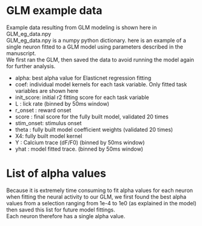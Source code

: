 # GLM example data

Example data resulting from GLM modeling is shown here in GLM_eg_data.npy \
GLM_eg_data.npy is a numpy python dictionary. here is an example of a single neuron fitted to a GLM model using parameters described in the manuscript. \
We first ran the GLM, then saved the data to avoid running the model again for further analysis. 

- alpha: best alpha value for Elasticnet regression fitting
- coef: individual model kernels for each task variable. Only fitted task variables are shown here
- init_score: initial r2 fitting score for each task variable
- L : lick rate (binned by 50ms window)
- r_onset : reward onset
- score : final score for the fully built model, validated 20 times
- stim_onset: stimulus onset
- theta : fully built model coefficient weights (validated 20 times)
- X4: fully built model kernel
- Y : Calcium trace (dF/F0) (binned by 50ms window)
- yhat : model fitted trace.  (binned by 50ms window)

# List of alpha values

Because it is extremely time consuming to fit alpha values for each neuron when fitting the neural activity to our GLM, we first found the best alpha values from a selection ranging from 1e-4 to 1e0 (as explained in the model) then saved this list for future model fittings. \
Each neuron therefore has a single alpha value.
